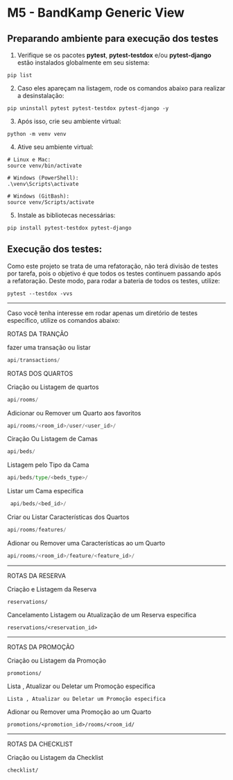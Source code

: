 # M5 - BandKamp Generic View

## Preparando ambiente para execução dos testes

1. Verifique se os pacotes **pytest**, **pytest-testdox** e/ou **pytest-django** estão instalados globalmente em seu sistema:
```shell
pip list
```

2. Caso eles apareçam na listagem, rode os comandos abaixo para realizar a desinstalação:

```shell
pip uninstall pytest pytest-testdox pytest-django -y
```

3. Após isso, crie seu ambiente virtual:
```shell
python -m venv venv
```

4. Ative seu ambiente virtual:

```shell
# Linux e Mac:
source venv/bin/activate

# Windows (PowerShell):
.\venv\Scripts\activate

# Windows (GitBash):
source venv/Scripts/activate
```

5. Instale as bibliotecas necessárias:

```shell
pip install pytest-testdox pytest-django
```


## Execução dos testes:

Como este projeto se trata de uma refatoração, não terá divisão de testes por tarefa, pois o objetivo é que todos os testes continuem passando após a refatoração.
Deste modo, para rodar a bateria de todos os testes, utilize:
```shell
pytest --testdox -vvs
```
---

Caso você tenha interesse em rodar apenas um diretório de testes específico, utilize os comandos abaixo:

ROTAS DA TRANÇÃO

fazer uma transação ou listar
```python
api/transactions/
```
ROTAS DOS QUARTOS

Criação ou Listagem de quartos
```python
api/rooms/
```
Adicionar ou Remover um Quarto aos favoritos
```python
api/rooms/<room_id>/user/<user_id>/
```
Ciração Ou Listagem de Camas
```python
api/beds/
```
Listagem  pelo Tipo da Cama
```python
api/beds/type/<beds_type>/
```

Listar um Cama especifica
```python
 api/beds/<bed_id>/
```

Criar ou Listar Características dos Quartos
```python
api/rooms/features/
```

Adionar ou Remover uma Características ao um Quarto 
```python
api/rooms/<room_id>/feature/<feature_id>/
```

---

ROTAS DA RESERVA

Criação e Listagem da Reserva
```shell
reservations/
```
Cancelamento Listagem ou Atualização de um Reserva especifica
```shell
reservations/<reservation_id>
```
---
ROTAS DA PROMOÇÃO

Criação ou Listagem da Promoção
```shell
promotions/
```
Lista , Atualizar ou Deletar um Promoção especifica 
```shell
Lista , Atualizar ou Deletar um Promoção especifica 
```
Adionar ou Remover uma Promoção ao um Quarto
```shell
promotions/<promotion_id>/rooms/<room_id/
```
---
ROTAS DA CHECKLIST

Criação ou Listagem da Checklist
```shell
checklist/
```
